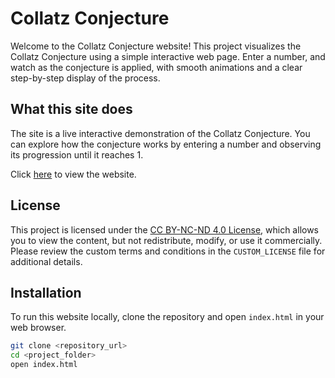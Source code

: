 # Collatz Conjecture

Welcome to the Collatz Conjecture website! This project visualizes the Collatz Conjecture using a simple interactive web page. Enter a number, and watch as the conjecture is applied, with smooth animations and a clear step-by-step display of the process.

## What this site does

The site is a live interactive demonstration of the Collatz Conjecture. You can explore how the conjecture works by entering a number and observing its progression until it reaches 1.

Click [here](https://toti330.github.io/collatz) to view the website.

## License

This project is licensed under the [CC BY-NC-ND 4.0 License](https://creativecommons.org/licenses/by-nc-nd/4.0/), which allows you to view the content, but not redistribute, modify, or use it commercially. Please review the custom terms and conditions in the `CUSTOM_LICENSE` file for additional details.

## Installation

To run this website locally, clone the repository and open `index.html` in your web browser.

```bash
git clone <repository_url>
cd <project_folder>
open index.html
